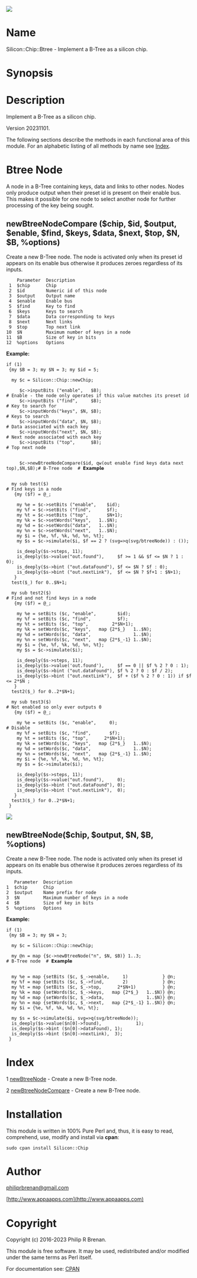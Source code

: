 <div>
    <p><a href="https://github.com/philiprbrenan/SiliconChipBtree"><img src="https://github.com/philiprbrenan/SiliconChipBtree/workflows/Test/badge.svg"></a>
</div>

# Name

Silicon::Chip::Btree - Implement a B-Tree as a silicon chip.

# Synopsis

# Description

Implement a B-Tree as a silicon chip.

Version 20231101.

The following sections describe the methods in each functional area of this
module.  For an alphabetic listing of all methods by name see [Index](#index).

# Btree Node

A node in a B-Tree containing keys, data and links to other nodes. Nodes only produce output when their preset id is present on their enable bus.  This makes it possible for one node to select another node for further processing of the key being sought.

## newBtreeNodeCompare ($chip, $id, $output, $enable, $find, $keys, $data, $next, $top, $N, $B, %options)

Create a new B-Tree node. The node is activated only when its preset id appears on its enable bus otherwise it produces zeroes regardless of its inputs.

        Parameter  Description
     1  $chip      Chip
     2  $id        Numeric id of this node
     3  $output    Output name
     4  $enable    Enable bus
     5  $find      Key to find
     6  $keys      Keys to search
     7  $data      Data corresponding to keys
     8  $next      Next links
     9  $top       Top next link
    10  $N         Maximum number of keys in a node
    11  $B         Size of key in bits
    12  %options   Options

**Example:**

    if (1)
     {my $B = 3; my $N = 3; my $id = 5;

      my $c = Silicon::Chip::newChip;

         $c->inputBits ("enable",   $B);                                            # Enable - the node only operates if this value matches its preset id
         $c->inputBits ("find",     $B);                                            # Key to search for
         $c->inputWords("keys", $N, $B);                                            # Keys to search
         $c->inputWords("data", $N, $B);                                            # Data associated with each key
         $c->inputWords("next", $N, $B);                                            # Next node associated with each key
         $c->inputBits ("top",      $B);                                            # Top next node


         $c->newBtreeNodeCompare($id, qw(out enable find keys data next top),$N,$B);# B-Tree node  # 𝗘𝘅𝗮𝗺𝗽𝗹𝗲


      my sub test($)                                                                # Find keys in a node
       {my ($f) = @_;

        my %e = $c->setBits ("enable",    $id);
        my %f = $c->setBits ("find",      $f);
        my %t = $c->setBits ("top",       $N+1);
        my %k = $c->setWords("keys",   1..$N);
        my %d = $c->setWords("data",   1..$N);
        my %n = $c->setWords("next",   1..$N);
        my $i = {%e, %f, %k, %d, %n, %t};
        my $s = $c->simulate($i, $f == 2 ? (svg=>q(svg/btreeNode)) : ());

        is_deeply($s->steps, 11);
        is_deeply($s->value("out.found"),     $f >= 1 && $f <= $N ? 1 : 0);
        is_deeply($s->bint ("out.dataFound"), $f <= $N ? $f : 0);
        is_deeply($s->bint ("out.nextLink"),  $f <= $N ? $f+1 : $N+1);
       }
      test($_) for 0..$N+1;

      my sub test2($)                                                               # Find and not find keys in a node
       {my ($f) = @_;

        my %e = setBits ($c, "enable",        $id);
        my %f = setBits ($c, "find",          $f);
        my %t = setBits ($c, "top",         2*$N+1);
        my %k = setWords($c, "keys",   map {2*$_}   1..$N);
        my %d = setWords($c, "data",                1..$N);
        my %n = setWords($c, "next",   map {2*$_-1} 1..$N);
        my $i = {%e, %f, %k, %d, %n, %t};
        my $s = $c->simulate($i);

        is_deeply($s->steps, 11);
        is_deeply($s->value('out.found'),     $f == 0 || $f % 2 ? 0 : 1);
        is_deeply($s->bint ("out.dataFound"), $f % 2 ? 0 : $f / 2);
        is_deeply($s->bint ("out.nextLink"),  $f + ($f % 2 ? 0 : 1)) if $f <= 2*$N ;
       }
      test2($_) for 0..2*$N+1;

      my sub test3($)                                                               # Not enabled so only ever outputs 0
       {my ($f) = @_;

        my %e = setBits ($c, "enable",     0);                                      # Disable
        my %f = setBits ($c, "find",       $f);
        my %t = setBits ($c, "top",      2*$N+1);
        my %k = setWords($c, "keys",   map {2*$_}   1..$N);
        my %d = setWords($c, "data",                1..$N);
        my %n = setWords($c, "next",   map {2*$_-1} 1..$N);
        my $i = {%e, %f, %k, %d, %n, %t};
        my $s = $c->simulate($i);

        is_deeply($s->steps, 11);
        is_deeply($s->value("out.found"),     0);
        is_deeply($s->bint ("out.dataFound"), 0);
        is_deeply($s->bint ("out.nextLink"),  0);
       }
      test3($_) for 0..2*$N+1;
     }

<div>
    <img src="https://raw.githubusercontent.com/philiprbrenan/SiliconChipBtree/main/lib/Silicon/Chip/svg/btreeNode.svg">
</div>

## newBtreeNode($chip, $output, $N, $B, %options)

Create a new B-Tree node. The node is activated only when its preset id appears on its enable bus otherwise it produces zeroes regardless of its inputs.

       Parameter  Description
    1  $chip      Chip
    2  $output    Name prefix for node
    3  $N         Maximum number of keys in a node
    4  $B         Size of key in bits
    5  %options   Options

**Example:**

    if (1)
     {my $B = 3; my $N = 3;

      my $c = Silicon::Chip::newChip;

      my @n = map {$c->newBtreeNode("n", $N, $B)} 1..3;                             # B-Tree node  # 𝗘𝘅𝗮𝗺𝗽𝗹𝗲


      my %e = map {setBits ($c, $_->enable,     1)             } @n;
      my %f = map {setBits ($c, $_->find,       2)             } @n;
      my %t = map {setBits ($c, $_->top,      2*$N+1)          } @n;
      my %k = map {setWords($c, $_->keys,   map {2*$_}   1..$N)} @n;
      my %d = map {setWords($c, $_->data,                1..$N)} @n;
      my %n = map {setWords($c, $_->next,   map {2*$_-1} 1..$N)} @n;
      my $i = {%e, %f, %k, %d, %n, %t};

      my $s = $c->simulate($i, svg=>q(svg/btreeNode));
      is_deeply($s->value($n[0]->found),             1);
      is_deeply($s->bint ($n[0]->dataFound), 1);
      is_deeply($s->bint ($n[0]->nextLink),  3);
     }

# Index

1 [newBtreeNode](#newbtreenode) - Create a new B-Tree node.

2 [newBtreeNodeCompare](#newbtreenodecompare) - Create a new B-Tree node.

# Installation

This module is written in 100% Pure Perl and, thus, it is easy to read,
comprehend, use, modify and install via **cpan**:

    sudo cpan install Silicon::Chip

# Author

[philiprbrenan@gmail.com](mailto:philiprbrenan@gmail.com)

[http://www.appaapps.com](http://www.appaapps.com)

# Copyright

Copyright (c) 2016-2023 Philip R Brenan.

This module is free software. It may be used, redistributed and/or modified
under the same terms as Perl itself.


For documentation see: [CPAN](https://metacpan.org/pod/Silicon::Chip::Btree)